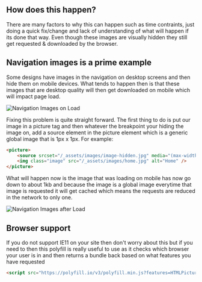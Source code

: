 ## How does this happen?

There are many factors to why this can happen such as time contraints, just doing a quick fix/change and lack of understanding of what will happen if its done that way. Even though these images are visually hidden they still get requested & downloaded by the browser.

## Navigation images is a prime example

Some designs have images in the navigation on desktop screens and then hide them on mobile devices. What tends to happen then is that these images that are desktop quality will then get downloaded on mobile which will impact page load.

![Navigation Images on Load](https://github.com/code-mattclaffey/performance-kit/public/images/before-html-network.png)

Fixing this problem is quite straight forward. The first thing to do is put our image in a picture tag and then whatever the breakpoint your hiding the image on, add a source element in the picture element which is a generic global image that is 1px x 1px. For example:

```html
<picture>
    <source srcset="/_assets/images/image-hidden.jpg" media="(max-width: 48em)" />
    <img class="image" src="/_assets/images/home.jpg" alt="Home" />
</picture>
```

What will happen now is the image that was loading on mobile has now go down to about 1kb and because the image is a global image everytime that image is requested it will get cached which means the requests are reduced in the network to only one.

![Navigation Images after Load](https://github.com/code-mattclaffey/performance-kit/public/images/after-html-network.png)

## Browser support

If you do not support IE11 on your site then don't worry about this but if you need to then this polyfill is really useful to use as it checks which browser your user is in and then returns a bundle back based on what features you have requested

```html
<script src="https://polyfill.io/v3/polyfill.min.js?features=HTMLPictureElement"></script>
```
